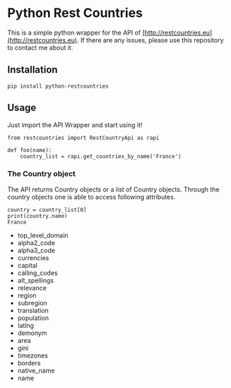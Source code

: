 # Python Rest Countries


This is a simple python wrapper for the API of [http://restcountries.eu](http://restcountries.eu). 
If there are any issues, please use this repository to contact me about it.

## Installation
    pip install python-restcountries

## Usage
 Just import the API Wrapper and start using it!

    from restcountries import RestCountryApi as rapi
    
    def foo(name):
        country_list = rapi.get_countries_by_name('France')
  

### The Country object
The API returns Country objects or a list of Country objects. Through the country objects one is able to
access following attributes.

    country = country_list[0]
    print(country.name)
    France

- top_level_domain
- alpha2_code
- alpha3_code
- currencies
- capital
- calling_codes
- alt_spellings
- relevance
- region
- subregion
- translation
- population
- latlng
- demonym
- area
- gini
- timezones
- borders
- native_name
- name
